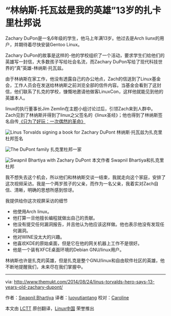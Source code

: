 “林纳斯·托瓦兹是我的英雄”13岁的扎卡里杜邦说
================================================================================

Zachary DuPon是一名6年级的学生，他马上年满13岁。他过去是Arch liunx的用户，并期待着尽快安装Gentoo Linux。

Zachary DuPon的故事是这样的-他的学校组织了一个活动，要求学生们给他们的英雄写一封信，大多数孩子写给社会名流，而Zachary DuPon写给了现代科技世界的“真”英雄-林纳斯·托瓦兹。

由于林纳斯在家工作，他没有透露自己的办公地点，Zach的信送到了Linux基金会，工作人员会在发送给林纳斯之前浏览全部的信件内容。当基金会看到了这封信，他们联系了扎克的学校，慷慨地邀请他做客LinuxCon，这样他就能见到他的英雄本人。

linux的执行董事长Jim Zemlin在主题小组讨论过后，引领Zach来到人群中。Zach见到了林纳斯并得到了linux之父签名的《linux圣经》；他也得到了林纳斯签名自传[《只为了好玩：一次偶然的革命》][1]

![Linus Torvalds signing a book for Zachary DuPont](http://www.themukt.com/wp-content/uploads/2014/08/Linus_torvalds_zach_1.jpg)
林纳斯·托瓦兹为扎克里杜邦签名

![The DuPont family](http://www.themukt.com/wp-content/uploads/2014/08/zachary_dupont_family.jpg)
扎克里杜邦一家

![Swapnil Bhartiya with Zachary DuPont](http://www.themukt.com/wp-content/uploads/2014/08/swapnil_zach.jpg)
本文作者 Swapnil Bhartiya和扎克里杜邦

我不想失去这个机会，所以他们和林纳斯交谈一结束，我就走向这个家庭，安排了这次视频采访。我是一个两岁孩子的父亲，而作为一名父亲，我着实对Zach自信、清晰，明确的思想所感到惊讶。

我提供给你这次视屏采访的细节

- 他使用Arch linux。
- 他打算一旦他擅长编程就做出自己的贡献。
- 他没有提交任何漏洞报告，并且他认为他应该这样做。他也表示他没有发现任何漏洞。
- 他对WINE没太大的兴趣。
- 他喜欢KDE的原始桌面，但是它在他的网关机器上工作不是很好。
- 他是一个装有XFCE桌面环境的Debian GNU/linux用户。

林纳斯也许是扎克的英雄，但是扎克是整个GNU/linux和自由软件社区的英雄，他不断地提醒我们，未来尽在我们掌握中。

--------------------------------------------------------------------------------

via: http://www.themukt.com/2014/08/24/linus-torvalds-hero-says-13-years-old-zachary-dupont/

作者：[Swapnil Bhartiya][a]
译者：[luoyutiantang](https://github.com/luoyutiantang)
校对：[Caroline](https://github.com/carolinewuyan)

本文由 [LCTT](https://github.com/LCTT/TranslateProject) 原创翻译，[Linux中国](http://linux.cn/) 荣誉推出

[a]:http://www.themukt.com/author/swapnil_bhartiya/
[1]:http://www.amazon.com/gp/product/0066620732/ref=as_li_tl?ie=UTF8&camp=1789&creative=9325&creativeASIN=0066620732&linkCode=as2&tag=muktware-20&linkId=HBKEBIFVZQC35GGK
